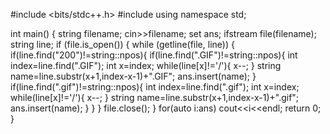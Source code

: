#include <bits/stdc++.h>
#include <fstream>
using namespace std;

int main() 
{
    string filename;
    cin>>filename;
    set<string> ans;
    ifstream file(filename); 
    string line; 
    if (file.is_open()) { 
        while (getline(file, line)) { 
            if(line.find("200")!=string::npos){
              if(line.find(".GIF")!=string::npos){
                int index=line.find(".GIF");
                int x=index;
                while(line[x]!='/'){
                  x--;
                }
                string name=line.substr(x+1,index-x-1)+".GIF";
                ans.insert(name);
              }
              if(line.find(".gif")!=string::npos){
                int index=line.find(".gif");
                int x=index;
                while(line[x]!='/'){
                  x--;
                }
                string name=line.substr(x+1,index-x-1)+".gif";
                ans.insert(name);
              }
            }
        }
        file.close();
    }
    for(auto i:ans) cout<<i<<endl;
    return 0;
}
